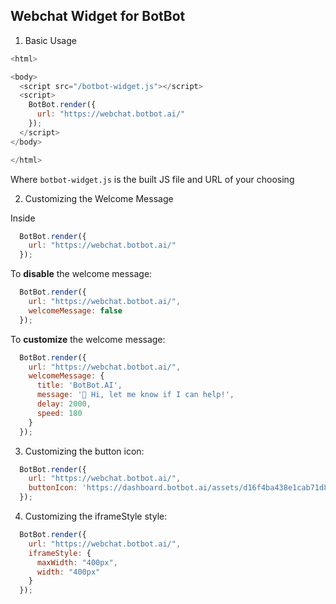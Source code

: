 ## Webchat Widget for BotBot

1. Basic Usage

```javascript
<html>

<body>
  <script src="/botbot-widget.js"></script>
  <script>
    BotBot.render({
      url: "https://webchat.botbot.ai/"
    });
  </script>
</body>

</html>
```

Where `botbot-widget.js` is the built JS file and URL of your choosing

2. Customizing the Welcome Message

Inside 
```javascript
  BotBot.render({
    url: "https://webchat.botbot.ai/"
  });
```

To **disable** the welcome message:

```javascript
  BotBot.render({
    url: "https://webchat.botbot.ai/",
    welcomeMessage: false
  });
```

To **customize** the welcome message:
```javascript
  BotBot.render({
    url: "https://webchat.botbot.ai/",
    welcomeMessage: {
      title: 'BotBot.AI',
      message: '👋 Hi, let me know if I can help!',
      delay: 2000,
      speed: 180
    }
  });
```

3. Customizing the button icon:

```javascript
  BotBot.render({
    url: "https://webchat.botbot.ai/",
    buttonIcon: 'https://dashboard.botbot.ai/assets/d16f4ba438e1cab71d86520c31ea1a29.png'
  });
```

4. Customizing the iframeStyle style:
```javascript
  BotBot.render({
    url: "https://webchat.botbot.ai/",
    iframeStyle: {
      maxWidth: "400px",
      width: "400px"
    }
  });
```